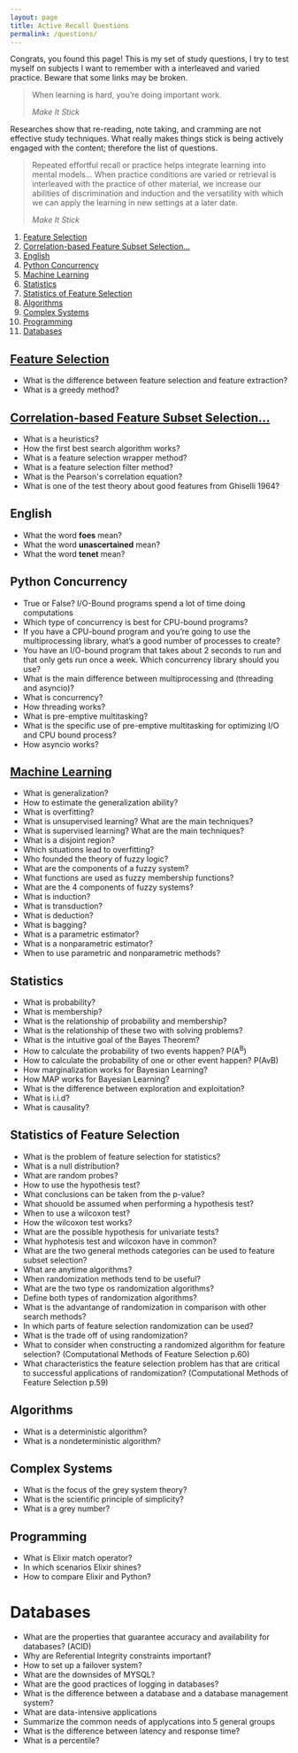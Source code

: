 ```yaml
---
layout: page
title: Active Recall Questions
permalink: /questions/
---
```

Congrats, you found this page! This is my set of study questions, I try to test myself on subjects I want to remember with a interleaved and varied practice. Beware that some links may be broken.


> When learning is hard, you’re doing important work.
>
> <cite>Make It Stick</cite>

Researches show that re-reading, note taking, and cramming are not effective study techniques. What really makes things stick is being actively engaged with the content; therefore the list of questions.

> Repeated effortful recall or practice helps integrate learning into mental models&#x2026; When practice conditions are varied or retrieval is interleaved with the practice of other material, we increase our abilities of discrimination and induction and the versatility with which we can apply the learning in new settings at a later date.
>
> <cite>Make It Stick</cite>




1.  [Feature Selection](#org7f94ab0)
2.  [Correlation-based Feature Subset Selection&#x2026;](#org2ce4c47)
3.  [English](#org41312b4)
4.  [Python Concurrency](#org8d2a88f)
5.  [Machine Learning](#orgdca234a)
6.  [Statistics](#org1c686f6)
7.  [Statistics of Feature Selection](#orge28f0fc)
8.  [Algorithms](#org43a365f)
9.  [Complex Systems](#org024910a)
10. [Programming](#orgfd924a7)
11. [Databases](#org8a2a222)


<a id="org7f94ab0"></a>

## [Feature Selection](20200307083655_feature_selection.md)

-   What is the difference between feature selection and feature extraction?
-   What is a greedy method?


<a id="org2ce4c47"></a>

## [Correlation-based Feature Subset Selection&#x2026;](20200315154338_2000hall.md)

-   What is a heuristics?
-   How the first best search algorithm works?
-   What is a feature selection wrapper method?
-   What is a feature selection filter method?
-   What is the Pearson's correlation equation?
-   What is one of the test theory about good features from Ghiselli 1964?


<a id="org41312b4"></a>

## English

-   What the word **foes** mean?
-   What the word **unascertained** mean?
-   What the word **tenet** mean?


<a id="org8d2a88f"></a>

## Python Concurrency

-   True or False? I/O-Bound programs spend a lot of time doing computations
-   Which type of concurrency is best for CPU-bound programs?
-   If you have a CPU-bound program and you’re going to use the multiprocessing library, what’s a good number of processes to create?
-   You have an I/O-bound program that takes about 2 seconds to run and that only gets run once a week. Which concurrency library should you use?
-   What is the main difference between multiprocessing and (threading and asyncio)?
-   What is concurrency?
-   How threading works?
-   What is pre-emptive multitasking?
-   What is the specific use of pre-emptive multitasking for optimizing I/O and CPU bound process?
-   How asyncio works?


<a id="orgdca234a"></a>

## [Machine Learning](20200308140621_machinelearning.md)

-   What is generalization?
-   How to estimate the generalization ability?
-   What is overfitting?
-   What is unsupervised learning? What are the main techniques?
-   What is supervised learning? What are the main techniques?
-   What is a disjoint region?
-   Which situations lead to overfitting?
-   Who founded the theory of fuzzy logic?
-   What are the components of a fuzzy system?
-   What functions are used as fuzzy membership functions?
-   What are the 4 components of fuzzy systems?
-   What is induction?
-   What is transduction?
-   What is deduction?
-   What is bagging?
-   What is a parametric estimator?
-   What is a nonparametric estimator?
-   When to use parametric and nonparametric methods?


<a id="org1c686f6"></a>

## Statistics

-   What is probability?
-   What is membership?
-   What is the relationship of probability and membership?
-   What is the relationship of these two with solving problems?
-   What is the intuitive goal of the Bayes Theorem?
-   How to calculate the probability of two events happen? P(A<sup>B</sup>)
-   How to calculate the probability of one or other event happen? P(AvB)
-   How marginalization works for Bayesian Learning?
-   How MAP works for Bayesian Learning?
-   What is the difference between exploration and exploitation?
-   What is i.i.d?
-   What is causality?


<a id="orge28f0fc"></a>

## Statistics of Feature Selection

-   What is the problem of feature selection for statistics?
-   What is a null distribution?
-   What are random probes?
-   How to use the hypothesis test?
-   What conclusions can be taken from the p-value?
-   What shouold be assumed when performing a hypothesis test?
-   When to use a wilcoxon test?
-   How the wilcoxon test works?
-   What are the possible hypothesis for univariate tests?
-   What hyphotesis test and wilcoxon have in common?
-   What are the two general methods categories can be used to feature subset selection?
-   What are anytime algorithms?
-   When randomization methods tend to be useful?
-   What are the two type os randomization algorithms?
-   Define both types of randomization algorithms?
-   What is the advantange of randomization in comparison with other search methods?
-   In which parts of feature selection randomization can be used?
-   What is the trade off of using randomization?
-   What to consider when constructing a randomized algorithm for feature selection? (Computational Methods of Feature Selection p.60)
-   What characteristics the feature selection problem has that are critical to successful applications of randomization? (Computational Methods of Feature Selection p.59)


<a id="org43a365f"></a>

## Algorithms

-   What is a deterministic algorithm?
-   What is a nondeterministic algorithm?


<a id="org024910a"></a>

## Complex Systems

-   What is the focus of the grey system theory?
-   What is the scientific principle of simplicity?
-   What is a grey number?


<a id="orgfd924a7"></a>

## Programming

-   What is Elixir match operator?
-   In which scenarios Elixir shines?
-   How to compare Elixir and Python?

<a id="org8a2a222"></a>

# Databases

-   What are the properties that guarantee accuracy and availability for databases? (ACID)
-   Why are Referential Integrity constraints important?
-   How to set up a failover system?
-   What are the downsides of MYSQL?
-   What are the good practices of logging in databases?
-   What is the difference between a database and a database management system?
-   What are data-intensive applications
-   Summarize the common needs of applycations into 5 general groups
-   What is the difference between latency and response time?
-   What is a percentile?
